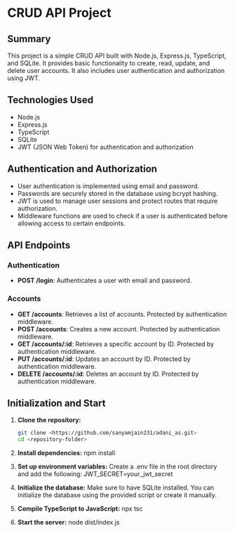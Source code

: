 # CRUD API Project

## Summary

This project is a simple CRUD API built with Node.js, Express.js, TypeScript, and SQLite. It provides basic functionality to create, read, update, and delete user accounts. It also includes user authentication and authorization using JWT.

## Technologies Used

- Node.js
- Express.js
- TypeScript
- SQLite
- JWT (JSON Web Token) for authentication and authorization

## Authentication and Authorization

- User authentication is implemented using email and password.
- Passwords are securely stored in the database using bcrypt hashing.
- JWT is used to manage user sessions and protect routes that require authorization.
- Middleware functions are used to check if a user is authenticated before allowing access to certain endpoints.

## API Endpoints

### Authentication

- **POST /login**: Authenticates a user with email and password.

### Accounts

- **GET /accounts**: Retrieves a list of accounts. Protected by authentication middleware.
- **POST /accounts**: Creates a new account. Protected by authentication middleware.
- **GET /accounts/:id**: Retrieves a specific account by ID. Protected by authentication middleware.
- **PUT /accounts/:id**: Updates an account by ID. Protected by authentication middleware.
- **DELETE /accounts/:id**: Deletes an account by ID. Protected by authentication middleware.

## Initialization and Start

1. **Clone the repository:**

   ```bash
   git clone <https://github.com/sanyamjain231/adani_as.git>
   cd <repository-folder>

   ```

2. **Install dependencies:**
   npm install

3. **Set up environment variables:**
   Create a .env file in the root directory and add the following:
   JWT_SECRET=your_jwt_secret

4. **Initialize the database:**
   Make sure to have SQLite installed. You can initialize the database using the provided script or create it manually.

5. **Compile TypeScript to JavaScript:**
   npx tsc

6. **Start the server:**
   node dist/index.js
